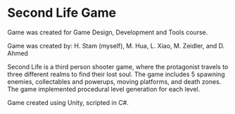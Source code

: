 # Second Life Game

Game was created for Game Design, Development and Tools course.

Game was created by: H. Stam (myself), M. Hua, L. Xiao, M. Zeidler, and D. Ahmed

Second Life is a third person shooter game, where the protagonist travels to three different realms to find their lost soul.
The game includes 5 spawning enemies, collectables and powerups, moving platforms, and death zones.  The game implemented procedural level generation for each level.

Game created using Unity, scripted in C#.

